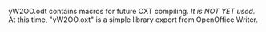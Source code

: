 yW2OO.odt contains macros for future OXT compiling. _It is NOT YET used_.
At this time, "yW2OO.oxt" is a simple library export from OpenOffice Writer.